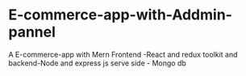 # E-commerce-app-with-Addmin-pannel
A E-commerce-app with Mern  Frontend -React and redux toolkit and backend-Node and express js serve side - Mongo db
 
  
 
 
 
  
